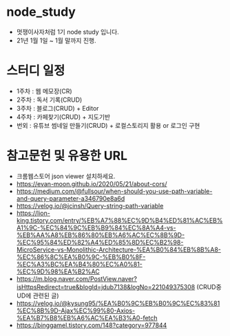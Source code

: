 # node_study
* 멋쟁이사자처럼 1기 node study 입니다.
* 21년 1월 1일 ~ 1월 말까지 진행.

# 스터디 일정
* 1주차 : 웹 메모장(CR)
* 2주차 : 독서 기록(CRUD)
* 3주차 : 블로그(CRUD) + Editor
* 4주차 : 카페찾기(CRUD) + 지도기반
* 번외 : 유튜브 썸네일 만들기(CRUD) + 로컬스토리지 활용 or 로그인 구현

# 참고문헌 및 유용한 URL
* 크롬웹스토어 json viewer 설치하세요.
* https://evan-moon.github.io/2020/05/21/about-cors/
* https://medium.com/@fullsour/when-should-you-use-path-variable-and-query-parameter-a346790e8a6d
* https://velog.io/@jcinsh/Query-string-path-variable
* https://lion-king.tistory.com/entry/%EB%A7%88%EC%9D%B4%ED%81%AC%EB%A1%9C-%EC%84%9C%EB%B9%84%EC%8A%A4-vs-%EB%AA%A8%EB%86%80%EB%A6%AC%EC%8B%9D-%EC%95%84%ED%82%A4%ED%85%8D%EC%B2%98-MicroService-vs-Monolithic-Architecture-%EA%B0%84%EB%8B%A8-%EC%86%8C%EA%B0%9C-%EB%B0%8F-%EC%A3%BC%EA%B4%80%EC%A0%81-%EC%9D%98%EA%B2%AC
* https://m.blog.naver.com/PostView.naver?isHttpsRedirect=true&blogId=jdub7138&logNo=221049375308 (CRUD중 UD에 관련된 글)
* https://velog.io/@kysung95/%EA%B0%9C%EB%B0%9C%EC%83%81%EC%8B%9D-Ajax%EC%99%80-Axios-%EA%B7%B8%EB%A6%AC%EA%B3%A0-fetch
* https://binggamel.tistory.com/148?category=977844